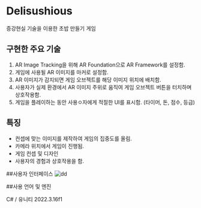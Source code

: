 # Delisushious
증강현실 기술을 이용한 초밥 만들기 게임

## 구현한 주요 기술
1. AR Image Tracking을 위해 AR Foundation으로 AR Framework를 설정함.
2. 게임에 사용될 AR 이미지를 마커로 설정함.
3. AR 이미지가 감지되면 게임 오브젝트를 해당 이미지 위치에 배치함.
4. 사용자가 실제 환경에서 AR 이미지 주위로 움직여 게임 오브젝트 버튼을 터치하며 상호작용함.
5. 게임을 플레이하는 동안 사용ㅇ자에게 적절한 UI를 표시함. (타이머, 돈, 점수, 등급)

## 특징
+ 컨셉에 맞는 이미지를 제작하여 게임의 집중도를 올림.
+ 카메라 위치에서 게임이 진행됨.
+ 게임 컨셉 및 디자인
+ 사용자의 경험과 상호작용을 함.

##사용자 인터페이스
![dd](https://github.com/ShinAeri/Delisushious/assets/139629977/84139fd6-4fa5-498c-afbf-f102e4a4403d)

##사용 언어 및 엔진

C# / 유니티 2022.3.16f1
